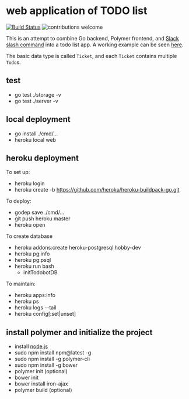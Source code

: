 # web application of TODO list

[![Build Status](https://travis-ci.org/nosarthur/todobot.svg?branch=master)](https://travis-ci.org/nosarthur/todobot)
![contributions welcome](https://img.shields.io/badge/contributions-welcome-brightgreen.svg?style=flat)

This is an attempt to combine Go backend, Polymer frontend, and [Slack slash command](https://api.slack.com/slash-commands) into a todo list app.
A working example can be seen [here](https://todoslacker.herokuapp.com/).

The basic data type is called `Ticket`, and each `Ticket` contains multiple `Todo`s.

## test

* go test ./storage -v
* go test ./server -v

## local deployment

* go install ./cmd/...
* heroku local web

## heroku deployment

To set up:

* heroku login
* heroku create -b https://github.com/heroku/heroku-buildpack-go.git

To deploy:

* godep save ./cmd/...
* git push heroku master
* heroku open

To create database

* heroku addons:create heroku-postgresql:hobby-dev
* heroku pg:info
* heroku pg:psql
* heroku run bash
    * initTodobotDB

To maintain:

* heroku apps:info
* heroku ps
* heroku logs --tail
* heroku config[:set|unset]

## install polymer and initialize the project

* install [node.js](https://nodejs.org/en/)
* sudo npm install npm@latest -g
* sudo npm install -g polymer-cli
* sudo npm install -g bower
* polymer init (optional)
* bower init
* bower install iron-ajax
* polymer build (optional)
